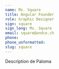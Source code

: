 ```yaml
---
name: Ms. Square
title: Angular Founder
role: Graphic Designer
sign: square
sign_long: Ms. Square
email: square@andco.ch
phone:
phone_unformatted:
slug: square
---
```


Description de Paloma